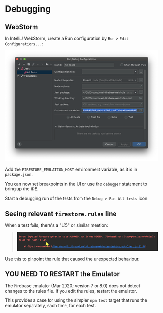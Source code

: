 # Debugging

## WebStorm

In IntelliJ WebStorm, create a Run configuration by `Run` > `Edit Configurations...`:

![](.images/webstorm-jest-config.png)

Add the `FIRESTORE_EMULATION_HOST` environment variable, as it is in `package.json`.

You can now set breakpoints in the UI or use the `debugger` statement to bring up the IDE. 

Start a debugging run of the tests from the `Debug > Run All tests` icon


## Seeing relevant `firestore.rules` line

When a test fails, there's a "L15" or similar mention:

>![](.images/rules-line-number.png)

Use this to pinpoint the rule that caused the unexpected behaviour.


## YOU NEED TO RESTART the Emulator

The Firebase emulator (Mar 2020; version 7 or 8.0) does not detect changes to the rules file. If you edit the rules, restart the emulator.

This provides a case for using the simpler `npm test` target that runs the emulator separately, each time, for each test.

